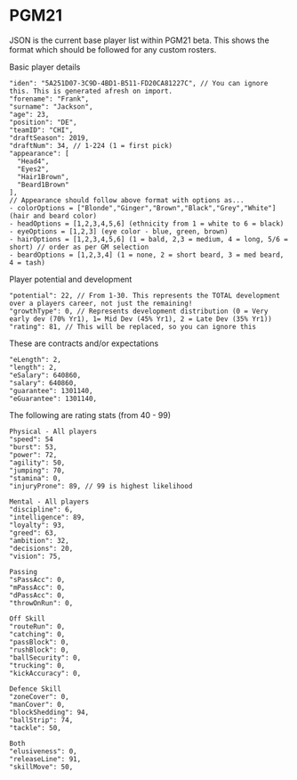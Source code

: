 # PGM21

JSON is the current base player list within PGM21 beta. This shows the format which should be followed for any custom rosters.

Basic player details

    "iden": "5A251D07-3C9D-4BD1-B511-FD20CA81227C", // You can ignore this. This is generated afresh on import.
    "forename": "Frank",
    "surname": "Jackson",
    "age": 23,
    "position": "DE",
    "teamID": "CHI",
    "draftSeason": 2019,
    "draftNum": 34, // 1-224 (1 = first pick)
    "appearance": [
      "Head4",
      "Eyes2",
      "Hair1Brown",
      "Beard1Brown"
    ],
    // Appearance should follow above format with options as...
    - colorOptions = ["Blonde","Ginger","Brown","Black","Grey","White"] (hair and beard color)
    - headOptions = [1,2,3,4,5,6] (ethnicity from 1 = white to 6 = black) 
    - eyeOptions = [1,2,3] (eye color - blue, green, brown)
    - hairOptions = [1,2,3,4,5,6] (1 = bald, 2,3 = medium, 4 = long, 5/6 = short) // order as per GM selection
    - beardOptions = [1,2,3,4] (1 = none, 2 = short beard, 3 = med beard, 4 = tash)
    
Player potential and development

    "potential": 22, // From 1-30. This represents the TOTAL development over a players career, not just the remaining!
    "growthType": 0, // Represents development distribution (0 = Very early dev (70% Yr1), 1= Mid Dev (45% Yr1), 2 = Late Dev (35% Yr1))
    "rating": 81, // This will be replaced, so you can ignore this
    
These are contracts and/or expectations

    "eLength": 2,
    "length": 2,
    "eSalary": 640860,
    "salary": 640860,
    "guarantee": 1301140,
    "eGuarantee": 1301140,

The following are rating stats (from 40 - 99)

    Physical - All players
    "speed": 54
    "burst": 53,
    "power": 72,
    "agility": 50,
    "jumping": 70,
    "stamina": 0,
    "injuryProne": 89, // 99 is highest likelihood
    
    Mental - All players
    "discipline": 6,
    "intelligence": 89,
    "loyalty": 93,
    "greed": 63,
    "ambition": 32,
    "decisions": 20,
    "vision": 75,
    
    Passing
    "sPassAcc": 0,
    "mPassAcc": 0,
    "dPassAcc": 0,
    "throwOnRun": 0,
    
    Off Skill
    "routeRun": 0,
    "catching": 0,
    "passBlock": 0,
    "rushBlock": 0,
    "ballSecurity": 0,
    "trucking": 0,
    "kickAccuracy": 0,
    
    Defence Skill
    "zoneCover": 0,
    "manCover": 0,
    "blockShedding": 94,
    "ballStrip": 74,
    "tackle": 50,
    
    Both
    "elusiveness": 0,
    "releaseLine": 91,
    "skillMove": 50,
